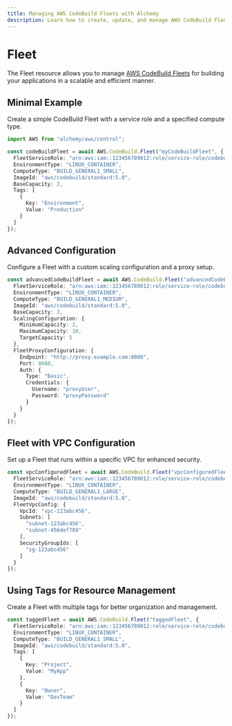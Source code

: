 ```yaml
---
title: Managing AWS CodeBuild Fleets with Alchemy
description: Learn how to create, update, and manage AWS CodeBuild Fleets using Alchemy Cloud Control.
---
```


# Fleet

The Fleet resource allows you to manage [AWS CodeBuild Fleets](https://docs.aws.amazon.com/codebuild/latest/userguide/) for building your applications in a scalable and efficient manner.

## Minimal Example

Create a simple CodeBuild Fleet with a service role and a specified compute type.

```ts
import AWS from "alchemy/aws/control";

const codeBuildFleet = await AWS.CodeBuild.Fleet("myCodeBuildFleet", {
  FleetServiceRole: "arn:aws:iam::123456789012:role/service-role/codebuild-service-role",
  EnvironmentType: "LINUX_CONTAINER",
  ComputeType: "BUILD_GENERAL1_SMALL",
  ImageId: "aws/codebuild/standard:5.0",
  BaseCapacity: 2,
  Tags: [
    {
      Key: "Environment",
      Value: "Production"
    }
  ]
});
```

## Advanced Configuration

Configure a Fleet with a custom scaling configuration and a proxy setup.

```ts
const advancedCodeBuildFleet = await AWS.CodeBuild.Fleet("advancedCodeBuildFleet", {
  FleetServiceRole: "arn:aws:iam::123456789012:role/service-role/codebuild-service-role",
  EnvironmentType: "LINUX_CONTAINER",
  ComputeType: "BUILD_GENERAL1_MEDIUM",
  ImageId: "aws/codebuild/standard:5.0",
  BaseCapacity: 3,
  ScalingConfiguration: {
    MinimumCapacity: 2,
    MaximumCapacity: 10,
    TargetCapacity: 5
  },
  FleetProxyConfiguration: {
    Endpoint: "http://proxy.example.com:8080",
    Port: 8080,
    Auth: {
      Type: "Basic",
      Credentials: {
        Username: "proxyUser",
        Password: "proxyPassword"
      }
    }
  }
});
```

## Fleet with VPC Configuration

Set up a Fleet that runs within a specific VPC for enhanced security.

```ts
const vpcConfiguredFleet = await AWS.CodeBuild.Fleet("vpcConfiguredFleet", {
  FleetServiceRole: "arn:aws:iam::123456789012:role/service-role/codebuild-service-role",
  EnvironmentType: "LINUX_CONTAINER",
  ComputeType: "BUILD_GENERAL1_LARGE",
  ImageId: "aws/codebuild/standard:5.0",
  FleetVpcConfig: {
    VpcId: "vpc-123abc456",
    Subnets: [
      "subnet-123abc456",
      "subnet-456def789"
    ],
    SecurityGroupIds: [
      "sg-123abc456"
    ]
  }
});
```

## Using Tags for Resource Management

Create a Fleet with multiple tags for better organization and management.

```ts
const taggedFleet = await AWS.CodeBuild.Fleet("taggedFleet", {
  FleetServiceRole: "arn:aws:iam::123456789012:role/service-role/codebuild-service-role",
  EnvironmentType: "LINUX_CONTAINER",
  ComputeType: "BUILD_GENERAL1_SMALL",
  ImageId: "aws/codebuild/standard:5.0",
  Tags: [
    {
      Key: "Project",
      Value: "MyApp"
    },
    {
      Key: "Owner",
      Value: "DevTeam"
    }
  ]
});
```